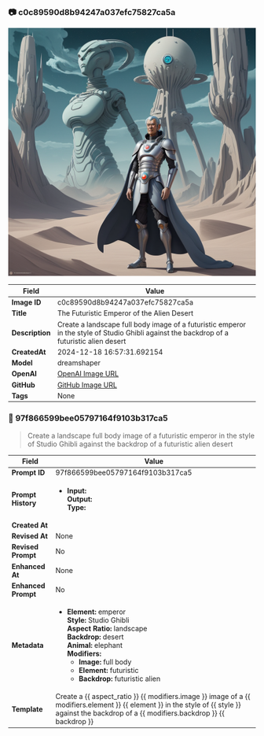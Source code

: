 

### 📷 c0c89590d8b94247a037efc75827ca5a 


![data.id](./c0c89590d8b94247a037efc75827ca5a.jpg)


| Field          | Value                                                                                                                     |
|----------------|---------------------------------------------------------------------------------------------------------------------------|
| **Image ID**             | c0c89590d8b94247a037efc75827ca5a                                                                                                             |
| **Title**           | The Futuristic Emperor of the Alien Desert                                                                                                       |
| **Description**           | Create a landscape full body image of a futuristic emperor in the style of Studio Ghibli against the backdrop of a futuristic alien desert                                                                                                       |
| **CreatedAt**        | 2024-12-18 16:57:31.692154                                                                                                        |
| **Model**        | dreamshaper                                                                                                        |
| **OpenAI**         | [OpenAI Image URL](http://192.168.1.85:8081/generated-images/b643834167182.png)                                                                                |
| **GitHub**         | [GitHub Image URL](https://raw.githubusercontent.com/Caneta-Silva/studio-ghibli/refs/heads/main/images/c0c89590d8b94247a037efc75827ca5a/c0c89590d8b94247a037efc75827ca5a.jpg)                                                                                |
| **Tags**       | None                                                                                                                   |

### 📜 97f866599bee05797164f9103b317ca5

> Create a landscape full body image of a futuristic emperor in the style of Studio Ghibli against the backdrop of a futuristic alien desert

| Field          | Value                                                                                                                                                                      |
|----------------|----------------------------------------------------------------------------------------------------------------------------------------------------------------------------|
| **Prompt ID**  | 97f866599bee05797164f9103b317ca5                                                                                                                                                            |
| **Prompt History** | <ul><li>**Input:**  <br> **Output:**  <br> **Type:** </li></ul> |
| **Created At** |                                                                                                                                                    |
| **Revised At** | None                                                                                                                                                   |
| **Revised Prompt** | No                                                                                                                                                                      |
| **Enhanced At** | None                                                                                                                                                  |
| **Enhanced Prompt** | No                                                                                                                                                                    |
| **Metadata**   | <ul><li>**Element:** emperor <br> **Style:** Studio Ghibli <br> **Aspect Ratio:** landscape <br> **Backdrop:** desert <br> **Animal:** elephant <br> **Modifiers:**<ul><li>**Image:** full body</li><li>**Element:** futuristic</li><li>**Backdrop:** futuristic alien</li></ul></li></ul> |
| **Template**   | Create a {{ aspect_ratio }} {{ modifiers.image }} image of a {{ modifiers.element }} {{ element }} in the style of {{ style }} against the backdrop of a {{ modifiers.backdrop }} {{ backdrop }}                                                                                                                                           |


